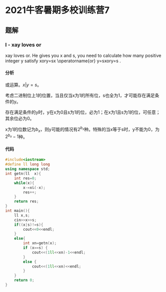 # 2021牛客暑期多校训练营7

## 题解

### I - xay loves or

xay loves or. He gives you x and s, you need to calculate how many positive integer y satisfy xor⁡y=sx \operatorname{or} y=sxory=s .

#### 分析

或运算。$x | y = s$​。

考虑二进制位上1的位置，当且仅当x为1的所有位，s也全为1，才可能存在满足条件的y​​。

存在满足条件的y时，y在x为0且s为1的位，必为1；在x为1且s为1的位，可任意；其余位必为0。

x为1的位数记为$b_x$​，则y可能的情况有$2^{b_x}$​种。特殊的当x等于s时，y不能为0，为$2^{b_x}-1$​​种。

#### 代码

```c++
#include<iostream>
#define ll long long
using namespace std;
int getn(ll  x){
    int res=0;
    while(x){
        x-=x&(-x);
        res++;
    }
    return res;
}
int main(){
    ll x,s;
    cin>>x>>s;
    if((x|s)!=s){
        cout<<0<<endl;
    }
    else{
        int xn=getn(x);
        if (x==s) {
            cout<<(1ll<<xn)-1<<endl;
        }
        else {
            cout<<(1ll<<xn)<<endl;
        }
    }
    return 0;
}
```



